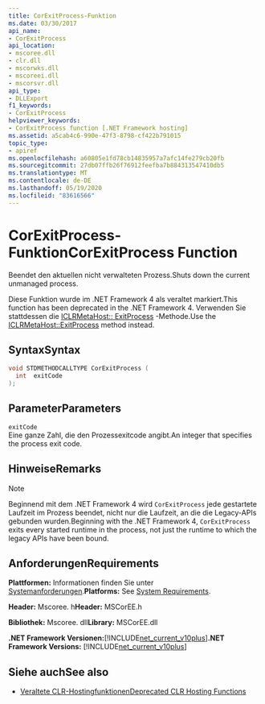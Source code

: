 ```yaml
---
title: CorExitProcess-Funktion
ms.date: 03/30/2017
api_name:
- CorExitProcess
api_location:
- mscoree.dll
- clr.dll
- mscorwks.dll
- mscoreei.dll
- mscorsvr.dll
api_type:
- DLLExport
f1_keywords:
- CorExitProcess
helpviewer_keywords:
- CorExitProcess function [.NET Framework hosting]
ms.assetid: a5cab4c6-990e-47f3-8798-cf422b791015
topic_type:
- apiref
ms.openlocfilehash: a60805e1fd78cb14835957a7afc14fe279cb20fb
ms.sourcegitcommit: 27db07ffb26f76912feefba7b884313547410db5
ms.translationtype: MT
ms.contentlocale: de-DE
ms.lasthandoff: 05/19/2020
ms.locfileid: "83616566"
---
```

# <a name="corexitprocess-function"></a><span data-ttu-id="cea41-102">CorExitProcess-Funktion</span><span class="sxs-lookup"><span data-stu-id="cea41-102">CorExitProcess Function</span></span>
<span data-ttu-id="cea41-103">Beendet den aktuellen nicht verwalteten Prozess.</span><span class="sxs-lookup"><span data-stu-id="cea41-103">Shuts down the current unmanaged process.</span></span>  
  
 <span data-ttu-id="cea41-104">Diese Funktion wurde im .NET Framework 4 als veraltet markiert.</span><span class="sxs-lookup"><span data-stu-id="cea41-104">This function has been deprecated in the .NET Framework 4.</span></span> <span data-ttu-id="cea41-105">Verwenden Sie stattdessen die [ICLRMetaHost:: ExitProcess](iclrmetahost-exitprocess-method.md) -Methode.</span><span class="sxs-lookup"><span data-stu-id="cea41-105">Use the [ICLRMetaHost::ExitProcess](iclrmetahost-exitprocess-method.md) method instead.</span></span>  
  
## <a name="syntax"></a><span data-ttu-id="cea41-106">Syntax</span><span class="sxs-lookup"><span data-stu-id="cea41-106">Syntax</span></span>  
  
```cpp  
void STDMETHODCALLTYPE CorExitProcess (
  int  exitCode  
);  
```  
  
## <a name="parameters"></a><span data-ttu-id="cea41-107">Parameter</span><span class="sxs-lookup"><span data-stu-id="cea41-107">Parameters</span></span>  
 `exitCode`  
 <span data-ttu-id="cea41-108">Eine ganze Zahl, die den Prozessexitcode angibt.</span><span class="sxs-lookup"><span data-stu-id="cea41-108">An integer that specifies the process exit code.</span></span>  
  
## <a name="remarks"></a><span data-ttu-id="cea41-109">Hinweise</span><span class="sxs-lookup"><span data-stu-id="cea41-109">Remarks</span></span>  
  
> [!NOTE]
> <span data-ttu-id="cea41-110">Beginnend mit dem .NET Framework 4 wird `CorExitProcess` jede gestartete Laufzeit im Prozess beendet, nicht nur die Laufzeit, an die die Legacy-APIs gebunden wurden.</span><span class="sxs-lookup"><span data-stu-id="cea41-110">Beginning with the .NET Framework 4, `CorExitProcess` exits every started runtime in the process, not just the runtime to which the legacy APIs have been bound.</span></span>  
  
## <a name="requirements"></a><span data-ttu-id="cea41-111">Anforderungen</span><span class="sxs-lookup"><span data-stu-id="cea41-111">Requirements</span></span>  
 <span data-ttu-id="cea41-112">**Plattformen:** Informationen finden Sie unter [Systemanforderungen](../../get-started/system-requirements.md).</span><span class="sxs-lookup"><span data-stu-id="cea41-112">**Platforms:** See [System Requirements](../../get-started/system-requirements.md).</span></span>  
  
 <span data-ttu-id="cea41-113">**Header:** Mscoree. h</span><span class="sxs-lookup"><span data-stu-id="cea41-113">**Header:** MSCorEE.h</span></span>  
  
 <span data-ttu-id="cea41-114">**Bibliothek:** Mscoree. dll</span><span class="sxs-lookup"><span data-stu-id="cea41-114">**Library:** MSCorEE.dll</span></span>  
  
 <span data-ttu-id="cea41-115">**.NET Framework Versionen:**[!INCLUDE[net_current_v10plus](../../../../includes/net-current-v10plus-md.md)]</span><span class="sxs-lookup"><span data-stu-id="cea41-115">**.NET Framework Versions:** [!INCLUDE[net_current_v10plus](../../../../includes/net-current-v10plus-md.md)]</span></span>  
  
## <a name="see-also"></a><span data-ttu-id="cea41-116">Siehe auch</span><span class="sxs-lookup"><span data-stu-id="cea41-116">See also</span></span>

- [<span data-ttu-id="cea41-117">Veraltete CLR-Hostingfunktionen</span><span class="sxs-lookup"><span data-stu-id="cea41-117">Deprecated CLR Hosting Functions</span></span>](deprecated-clr-hosting-functions.md)
